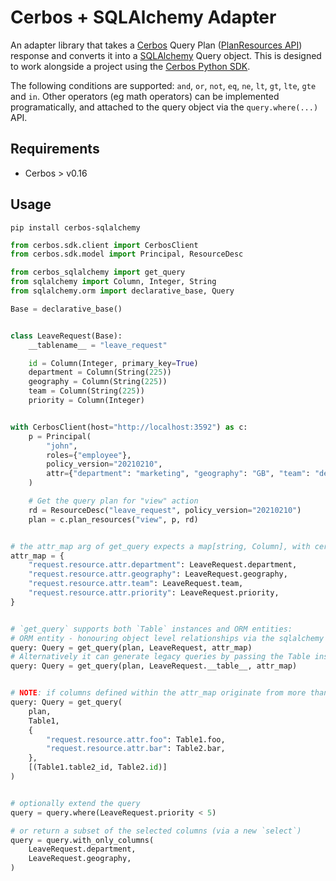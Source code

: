 # Cerbos + SQLAlchemy Adapter

An adapter library that takes a [Cerbos](https://cerbos.dev) Query Plan ([PlanResources API](https://docs.cerbos.dev/cerbos/latest/api/index.html#resources-query-plan)) response and converts it into a [SQLAlchemy](https://docs.sqlalchemy.org/en/14/) Query object. This is designed to work alongside a project using the [Cerbos Python SDK](https://github.com/cerbos/cerbos-sdk-python).

The following conditions are supported: `and`, `or`, `not`, `eq`, `ne`, `lt`, `gt`, `lte`, `gte` and `in`. Other operators (eg math operators) can be implemented programatically, and attached to the query object via the `query.where(...)` API.

## Requirements
- Cerbos > v0.16

## Usage

```
pip install cerbos-sqlalchemy
```

```python
from cerbos.sdk.client import CerbosClient
from cerbos.sdk.model import Principal, ResourceDesc

from cerbos_sqlalchemy import get_query
from sqlalchemy import Column, Integer, String
from sqlalchemy.orm import declarative_base, Query

Base = declarative_base()


class LeaveRequest(Base):
    __tablename__ = "leave_request"

    id = Column(Integer, primary_key=True)
    department = Column(String(225))
    geography = Column(String(225))
    team = Column(String(225))
    priority = Column(Integer)


with CerbosClient(host="http://localhost:3592") as c:
    p = Principal(
        "john",
        roles={"employee"},
        policy_version="20210210",
        attr={"department": "marketing", "geography": "GB", "team": "design"},
    )

    # Get the query plan for "view" action
    rd = ResourceDesc("leave_request", policy_version="20210210")
    plan = c.plan_resources("view", p, rd)


# the attr_map arg of get_query expects a map[string, Column], with cerbos attribute strings mapped to Column instances
attr_map = {
    "request.resource.attr.department": LeaveRequest.department,
    "request.resource.attr.geography": LeaveRequest.geography,
    "request.resource.attr.team": LeaveRequest.team,
    "request.resource.attr.priority": LeaveRequest.priority,
}


# `get_query` supports both `Table` instances and ORM entities:
# ORM entity - honouring object level relationships via the sqlalchemy ORM
query: Query = get_query(plan, LeaveRequest, attr_map)
# Alternatively it can generate legacy queries by passing the Table instance
query: Query = get_query(plan, LeaveRequest.__table__, attr_map)


# NOTE: if columns defined within the attr_map originate from more than one Table, we need to define a mapping as the optional 4th positional arg to `get_query`, e.g.:
query: Query = get_query(
    plan,
    Table1,
    {
        "request.resource.attr.foo": Table1.foo,
        "request.resource.attr.bar": Table2.bar,
    },
    [(Table1.table2_id, Table2.id)]
)


# optionally extend the query
query = query.where(LeaveRequest.priority < 5)

# or return a subset of the selected columns (via a new `select`)
query = query.with_only_columns(
    LeaveRequest.department,
    LeaveRequest.geography,
)
```
